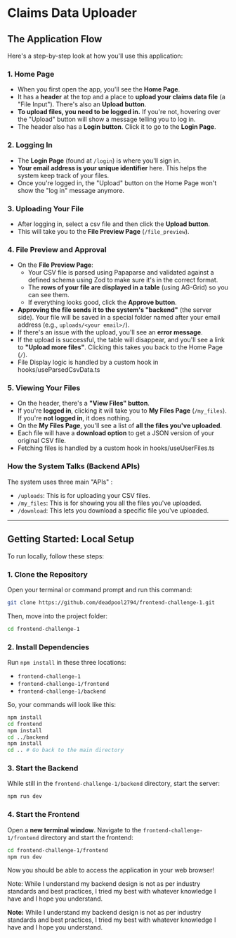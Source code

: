 # Claims Data Uploader

## The Application Flow

Here's a step-by-step look at how you'll use this application:

### 1\. Home Page

- When you first open the app, you'll see the **Home Page**.
- It has a **header** at the top and a place to **upload your claims data file** (a "File Input"). There's also an **Upload button**.
- **To upload files, you need to be logged in.** If you're not, hovering over the "Upload" button will show a message telling you to log in.
- The header also has a **Login button**. Click it to go to the **Login Page**.

### 2\. Logging In

- The **Login Page** (found at `/login`) is where you'll sign in.
- **Your email address is your unique identifier** here. This helps the system keep track of your files.
- Once you're logged in, the "Upload" button on the Home Page won't show the "log in" message anymore.

### 3\. Uploading Your File

- After logging in, select a csv file and then click the **Upload button**.
- This will take you to the **File Preview Page** (`/file_preview`).

### 4\. File Preview and Approval

- On the **File Preview Page**:
  - Your CSV file is parsed using Papaparse and validated against a defined schema using Zod to make sure it's in the correct format.
  - The **rows of your file are displayed in a table** (using AG-Grid) so you can see them.
  - If everything looks good, click the **Approve button**.
- **Approving the file sends it to the system's "backend"** (the server side). Your file will be saved in a special folder named after your email address (e.g., `uploads/<your email>/`).
- If there's an issue with the upload, you'll see an **error message**.
- If the upload is successful, the table will disappear, and you'll see a link to **"Upload more files"**. Clicking this takes you back to the Home Page (`/`).
- File Display logic is handled by a custom hook in hooks/useParsedCsvData.ts

### 5\. Viewing Your Files

- On the header, there's a **"View Files" button**.
- If you're **logged in**, clicking it will take you to **My Files Page** (`/my_files`). If you're **not logged in**, it does nothing.
- On the **My Files Page**, you'll see a list of **all the files you've uploaded**.
- Each file will have a **download option** to get a JSON version of your original CSV file.
- Fetching files is handled by a custom hook in hooks/useUserFiles.ts

### How the System Talks (Backend APIs)

The system uses three main "APIs" :

- `/uploads`: This is for uploading your CSV files.
- `/my_files`: This is for showing you all the files you've uploaded.
- `/download`: This lets you download a specific file you've uploaded.

---

## Getting Started: Local Setup

To run locally, follow these steps:

### 1\. Clone the Repository

Open your terminal or command prompt and run this command:

```bash
git clone https://github.com/deadpool2794/frontend-challenge-1.git
```

Then, move into the project folder:

```bash
cd frontend-challenge-1
```

### 2\. Install Dependencies

Run `npm install` in these three locations:

- `frontend-challenge-1`
- `frontend-challenge-1/frontend`
- `frontend-challenge-1/backend`

So, your commands will look like this:

```bash
npm install
cd frontend
npm install
cd ../backend
npm install
cd .. # Go back to the main directory
```

### 3\. Start the Backend

While still in the `frontend-challenge-1/backend` directory, start the server:

```bash
npm run dev
```

### 4\. Start the Frontend

Open a **new terminal window**. Navigate to the `frontend-challenge-1/frontend` directory and start the frontend:

```bash
cd frontend-challenge-1/frontend
npm run dev
```

Now you should be able to access the application in your web browser\!

Note: While I understand my backend design is not as per industry standards and best practices, I tried my best with whatever knowledge I have and I hope you understand.

**Note:** While I understand my backend design is not as per industry standards and best practices, I tried my best with whatever knowledge I have and I hope you understand.
